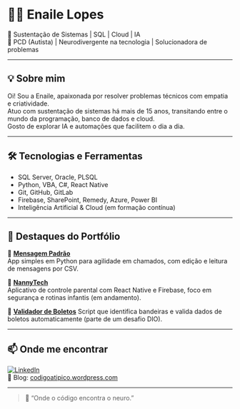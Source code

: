 # 👩‍💻 Enaile Lopes

🚀 Sustentação de Sistemas | SQL | Cloud | IA  
🎯 PCD (Autista) | Neurodivergente na tecnologia | Solucionadora de problemas

---

## 💡 Sobre mim

Oi! Sou a Enaile, apaixonada por resolver problemas técnicos com empatia e criatividade.  
Atuo com sustentação de sistemas há mais de 15 anos, transitando entre o mundo da programação, banco de dados e cloud.  
Gosto de explorar IA e automações que facilitem o dia a dia.  

---

## 🛠️ Tecnologias e Ferramentas

- SQL Server, Oracle, PLSQL  
- Python, VBA, C#, React Native  
- Git, GitHub, GitLab  
- Firebase, SharePoint, Remedy, Azure, Power BI  
- Inteligência Artificial & Cloud (em formação contínua)

---

## 🧠 Destaques do Portfólio

🔹 [**Mensagem Padrão**](https://github.com/Nai-nailinha/mensagemPadrao)  
App simples em Python para agilidade em chamados, com edição e leitura de mensagens por CSV.

🔹 [**NannyTech**](https://github.com/Nai-nailinha/nannytech)  
Aplicativo de controle parental com React Native e Firebase, foco em segurança e rotinas infantis (em andamento).

🔹 [**Validador de Boletos**]([https://github.com/Nai-nailinha/validador-boleto](https://github.com/Nai-nailinha/validaBoleto))  
Script que identifica bandeiras e valida dados de boletos automaticamente (parte de um desafio DIO).

---

## 📫 Onde me encontrar

[![LinkedIn](https://img.shields.io/badge/LinkedIn-EnaileLopes-blue?style=flat&logo=linkedin)](https://www.linkedin.com/in/enailelopes)  
📘 Blog: [codigoatipico.wordpress.com](https://codigoatipico.wordpress.com)

---

> 🌈 “Onde o código encontra o neuro.”  
